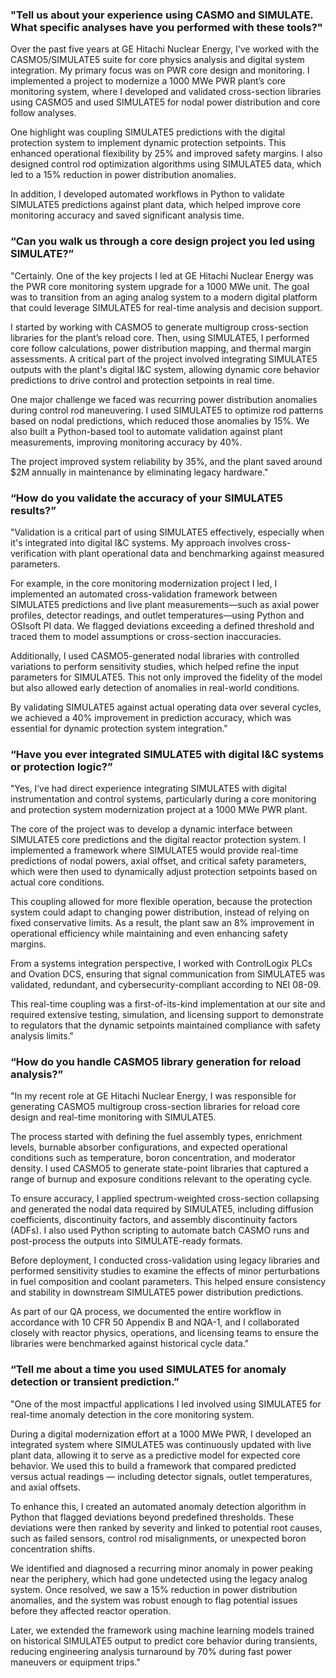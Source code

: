 ### "Tell us about your experience using CASMO and SIMULATE. What specific analyses have you performed with these tools?"

Over the past five years at GE Hitachi Nuclear Energy, I’ve worked with the CASMO5/SIMULATE5 suite for core physics analysis and digital system integration. My primary focus was on PWR core design and monitoring. I implemented a project to modernize a 1000 MWe PWR plant’s core monitoring system, where I developed and validated cross-section libraries using CASMO5 and used SIMULATE5 for nodal power distribution and core follow analyses.

One highlight was coupling SIMULATE5 predictions with the digital protection system to implement dynamic protection setpoints. This enhanced operational flexibility by 25% and improved safety margins. I also designed control rod optimization algorithms using SIMULATE5 data, which led to a 15% reduction in power distribution anomalies.

In addition, I developed automated workflows in Python to validate SIMULATE5 predictions against plant data, which helped improve core monitoring accuracy and saved significant analysis time.



### “Can you walk us through a core design project you led using SIMULATE?”

"Certainly. One of the key projects I led at GE Hitachi Nuclear Energy was the PWR core monitoring system upgrade for a 1000 MWe unit. The goal was to transition from an aging analog system to a modern digital platform that could leverage SIMULATE5 for real-time analysis and decision support.

I started by working with CASMO5 to generate multigroup cross-section libraries for the plant’s reload core. Then, using SIMULATE5, I performed core follow calculations, power distribution mapping, and thermal margin assessments. A critical part of the project involved integrating SIMULATE5 outputs with the plant's digital I&C system, allowing dynamic core behavior predictions to drive control and protection setpoints in real time.

One major challenge we faced was recurring power distribution anomalies during control rod maneuvering. I used SIMULATE5 to optimize rod patterns based on nodal predictions, which reduced those anomalies by 15%. We also built a Python-based tool to automate validation against plant measurements, improving monitoring accuracy by 40%.

The project improved system reliability by 35%, and the plant saved around $2M annually in maintenance by eliminating legacy hardware."


### “How do you validate the accuracy of your SIMULATE5 results?”

"Validation is a critical part of using SIMULATE5 effectively, especially when it's integrated into digital I&C systems. My approach involves cross-verification with plant operational data and benchmarking against measured parameters.

For example, in the core monitoring modernization project I led, I implemented an automated cross-validation framework between SIMULATE5 predictions and live plant measurements—such as axial power profiles, detector readings, and outlet temperatures—using Python and OSIsoft PI data. We flagged deviations exceeding a defined threshold and traced them to model assumptions or cross-section inaccuracies.

Additionally, I used CASMO5-generated nodal libraries with controlled variations to perform sensitivity studies, which helped refine the input parameters for SIMULATE5. This not only improved the fidelity of the model but also allowed early detection of anomalies in real-world conditions.

By validating SIMULATE5 against actual operating data over several cycles, we achieved a 40% improvement in prediction accuracy, which was essential for dynamic protection system integration."


### “Have you ever integrated SIMULATE5 with digital I&C systems or protection logic?”

"Yes, I’ve had direct experience integrating SIMULATE5 with digital instrumentation and control systems, particularly during a core monitoring and protection system modernization project at a 1000 MWe PWR plant.

The core of the project was to develop a dynamic interface between SIMULATE5 core predictions and the digital reactor protection system. I implemented a framework where SIMULATE5 would provide real-time predictions of nodal powers, axial offset, and critical safety parameters, which were then used to dynamically adjust protection setpoints based on actual core conditions.

This coupling allowed for more flexible operation, because the protection system could adapt to changing power distribution, instead of relying on fixed conservative limits. As a result, the plant saw an 8% improvement in operational efficiency while maintaining and even enhancing safety margins.

From a systems integration perspective, I worked with ControlLogix PLCs and Ovation DCS, ensuring that signal communication from SIMULATE5 was validated, redundant, and cybersecurity-compliant according to NEI 08-09.

This real-time coupling was a first-of-its-kind implementation at our site and required extensive testing, simulation, and licensing support to demonstrate to regulators that the dynamic setpoints maintained compliance with safety analysis limits."


### “How do you handle CASMO5 library generation for reload analysis?”

"In my recent role at GE Hitachi Nuclear Energy, I was responsible for generating CASMO5 multigroup cross-section libraries for reload core design and real-time monitoring with SIMULATE5.

The process started with defining the fuel assembly types, enrichment levels, burnable absorber configurations, and expected operational conditions such as temperature, boron concentration, and moderator density. I used CASMO5 to generate state-point libraries that captured a range of burnup and exposure conditions relevant to the operating cycle.

To ensure accuracy, I applied spectrum-weighted cross-section collapsing and generated the nodal data required by SIMULATE5, including diffusion coefficients, discontinuity factors, and assembly discontinuity factors (ADFs). I also used Python scripting to automate batch CASMO runs and post-process the outputs into SIMULATE-ready formats.

Before deployment, I conducted cross-validation using legacy libraries and performed sensitivity studies to examine the effects of minor perturbations in fuel composition and coolant parameters. This helped ensure consistency and stability in downstream SIMULATE5 power distribution predictions.

As part of our QA process, we documented the entire workflow in accordance with 10 CFR 50 Appendix B and NQA-1, and I collaborated closely with reactor physics, operations, and licensing teams to ensure the libraries were benchmarked against historical cycle data."

### “Tell me about a time you used SIMULATE5 for anomaly detection or transient prediction.”

"One of the most impactful applications I led involved using SIMULATE5 for real-time anomaly detection in the core monitoring system.

During a digital modernization effort at a 1000 MWe PWR, I developed an integrated system where SIMULATE5 was continuously updated with live plant data, allowing it to serve as a predictive model for expected core behavior. We used this to build a framework that compared predicted versus actual readings — including detector signals, outlet temperatures, and axial offsets.

To enhance this, I created an automated anomaly detection algorithm in Python that flagged deviations beyond predefined thresholds. These deviations were then ranked by severity and linked to potential root causes, such as failed sensors, control rod misalignments, or unexpected boron concentration shifts.

We identified and diagnosed a recurring minor anomaly in power peaking near the periphery, which had gone undetected using the legacy analog system. Once resolved, we saw a 15% reduction in power distribution anomalies, and the system was robust enough to flag potential issues before they affected reactor operation.

Later, we extended the framework using machine learning models trained on historical SIMULATE5 output to predict core behavior during transients, reducing engineering analysis turnaround by 70% during fast power maneuvers or equipment trips."